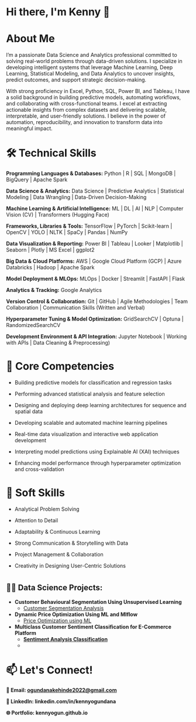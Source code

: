 # Hi there, I'm Kenny 👋

# About Me

I’m a passionate Data Science and Analytics professional committed to solving real-world problems through data-driven solutions. I specialize in developing intelligent systems that leverage Machine Learning, Deep Learning, Statistical Modeling, and Data Analytics to uncover insights, predict outcomes, and support strategic decision-making.

With strong proficiency in Excel, Python, SQL, Power BI, and Tableau, I have a solid background in building predictive models, automating workflows, and collaborating with cross-functional teams. I excel at extracting actionable insights from complex datasets and delivering scalable, interpretable, and user-friendly solutions. I believe in the power of automation, reproducibility, and innovation to transform data into meaningful impact.

# 🛠️ Technical Skills

**Programming Languages & Databases:** Python | R | SQL | MongoDB | BigQuery | Apache Spark

**Data Science & Analytics:** Data Science | Predictive Analytics | Statistical Modeling | Data Wrangling | Data-Driven Decision-Making

**Machine Learning & Artificial Intelligence:** ML | DL | AI | NLP | Computer Vision (CV) | Transformers (Hugging Face)

**Frameworks, Libraries & Tools:** TensorFlow | PyTorch | Scikit-learn | OpenCV | YOLO | NLTK | SpaCy | Pandas | NumPy

**Data Visualization & Reporting:** Power BI | Tableau | Looker | Matplotlib | Seaborn | Plotly | MS Excel | ggplot2

**Big Data & Cloud Platforms:** AWS | Google Cloud Platform (GCP) | Azure Databricks | Hadoop | Apache Spark

**Model Deployment & MLOps:** MLOps | Docker | Streamlit | FastAPI | Flask

**Analytics & Tracking:** Google Analytics

**Version Control & Collaboration:** Git | GitHub | Agile Methodologies | Team Collaboration | Communication Skills (Written and Verbal)

**Hyperparameter Tuning & Model Optimization:** GridSearchCV | Optuna | RandomizedSearchCV

**Development Environment & API Integration:** Jupyter Notebook | Working with APIs | Data Cleaning & Preprocessing)

# 🔭 Core Competencies

* Building predictive models for classification and regression tasks

* Performing advanced statistical analysis and feature selection

* Designing and deploying deep learning architectures for sequence and spatial data

* Developing scalable and automated machine learning pipelines

* Real-time data visualization and interactive web application development

* Interpreting model predictions using Explainable AI (XAI) techniques

* Enhancing model performance through hyperparameter optimization and cross-validation

# 🤝 Soft Skills

* Analytical Problem Solving

* Attention to Detail

* Adaptability & Continuous Learning

* Strong Communication & Storytelling with Data

* Project Management & Collaboration

* Creativity in Designing User-Centric Solutions

# <h2>👨‍💻 Data Science Projects:</h2>

- <b>Customer Behavioural Segmentation Using Unsupervised Learning </b>
  - [Customer Segmentation Analysis](https://github.com/KennyOgun/customer_behavioural_segmentation_using_unsupervised_learning)
- <b>Dynamic Price Optimization Using ML and Mlflow</b>
  - [Price Optimization using ML](https://github.com/KennyOgun/dynamic_pricing_optimization_using_ml_and_mlflow) <b>
- <b>Multiclass Customer Sentiment Classification for E-Commerce Platform</b>
  - [Sentiment Analysis Classification](https://github.com/KennyOgun/Multiclass-Customer-Sentiment-Classification-for-E-Commerce-Platform)
  - 

# 📫 Let's Connect!

📧 Email: ogundanakehinde2022@gmail.com

💼 LinkedIn: linkedin.com/in/kennyogundana

🌐 Portfolio: kennyogun.github.io

